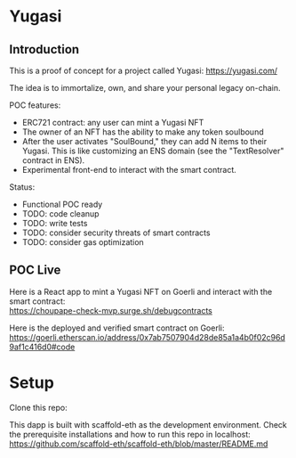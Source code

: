 # Yugasi 

## Introduction

This is a proof of concept for a project called Yugasi: https://yugasi.com/

The idea is to immortalize, own, and share your personal legacy on-chain. 

POC features:
- ERC721 contract: any user can mint a Yugasi NFT
- The owner of an NFT has the ability to make any token soulbound
- After the user activates "SoulBound," they can add N items to their Yugasi. This is like customizing an ENS domain (see the "TextResolver" contract in ENS). 
- Experimental front-end to interact with the smart contract. 

Status: 
- Functional POC ready
- TODO: code cleanup
- TODO: write tests
- TODO: consider security threats of smart contracts
- TODO: consider gas optimization

## POC Live

Here is a React app to mint a Yugasi NFT on Goerli and interact with the smart contract:  
https://choupape-check-mvp.surge.sh/debugcontracts

Here is the deployed and verified smart contract on Goerli:   
https://goerli.etherscan.io/address/0x7ab7507904d28de85a1a4b0f02c96d9af1c416d0#code

# Setup 

Clone this repo: 

This dapp is built with scaffold-eth as the development environment. Check the prerequisite installations and how to run this repo in localhost:  
https://github.com/scaffold-eth/scaffold-eth/blob/master/README.md
